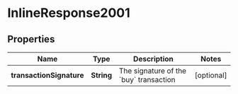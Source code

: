 

# InlineResponse2001


## Properties

Name | Type | Description | Notes
------------ | ------------- | ------------- | -------------
**transactionSignature** | **String** | The signature of the &#x60;buy&#x60; transaction  |  [optional]



